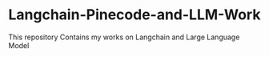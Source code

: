 # Langchain-Pinecode-and-LLM-Work
This repository Contains my works on Langchain and Large Language Model
